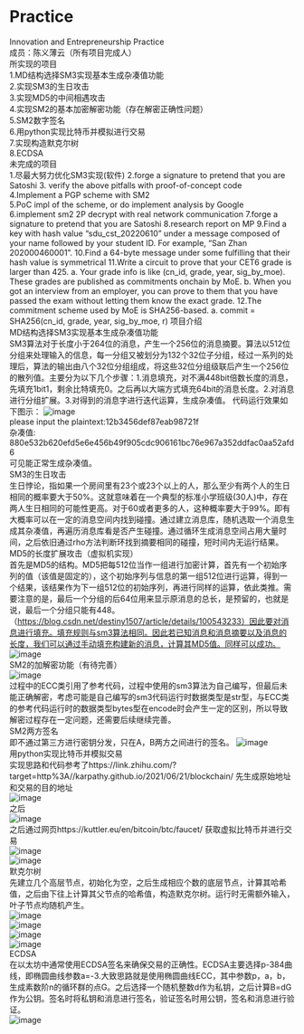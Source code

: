 # Practice
Innovation and Entrepreneurship Practice<br>
成员：陈义薄云（所有项目完成人）<br>
所实现的项目<br>
1.MD结构选择SM3实现基本生成杂凑值功能<br>
2.实现SM3的生日攻击<br>
3.实现MD5的中间相遇攻击<br>
4.实现SM2的基本加密解密功能（存在解密正确性问题）<br>
5.SM2数字签名<br>
6.用python实现比特币并模拟进行交易<br>
7.实现构造默克尔树<br>
8.ECDSA<br>
未完成的项目<br>
1.尽最大努力优化SM3实现(软件)
2.forge a signature to pretend that you are Satoshi
3. verify the above pitfalls with proof-of-concept code
4.Implement a PGP scheme with SM2
5.PoC impl of the scheme, or do implement analysis by Google
6.implement sm2 2P decrypt with real network communication
7.forge a signature to pretend that you are Satoshi
8.research report on MP
9.Find a key with hash value “sdu_cst_20220610” under a message composed of your name followed by your student ID. For example, “San Zhan 202000460001”.
10.Find a 64-byte message under some  fulfilling that their hash value is symmetrical
11.Write a circuit to prove that your CET6 grade is larger than 425. a. Your grade info is like (cn_id, grade, year, sig_by_moe). These grades are published as commitments onchain by MoE. b. When you got an interview from an employer, you can prove to them that you have passed the exam without letting them know the exact grade.
12.The commitment scheme used by MoE is SHA256-based. a. commit = SHA256(cn_id, grade, year, sig_by_moe, r)
项目介绍<br>
MD结构选择SM3实现基本生成杂凑值功能<br>
SM3算法对于长度小于264位的消息，产生一个256位的消息摘要。算法以512位分组来处理输入的信息，每一分组又被划分为132个32位子分组，经过一系列的处理后，算法的输出由八个32位分组组成，将这些32位分组级联后产生一个256位的散列值。主要分为以下几个步骤：1.消息填充，对不满448bit倍数长度的消息，先填充1bit1，剩余比特填充0。之后再以大端方式填充64bit的消息长度。2.对消息进行分组扩展。3.对得到的消息字进行迭代运算，生成杂凑值。
代码运行效果如下图示：
![image](https://github.com/nadphwr/Practice/blob/main/sm3.png)<br>
please input the plaintext:12b3456def87eab98721f<br>
杂凑值: 880e532b620efd5e6e456b49f905cdc906161bc76e967a352ddfac0aa52afd6<br>
可见能正常生成杂凑值。<br>
SM3的生日攻击<br>
生日悖论，指如果一个房间里有23个或23个以上的人，那么至少有两个人的生日相同的概率要大于50%。这就意味着在一个典型的标准小学班级(30人)中，存在两人生日相同的可能性更高。对于60或者更多的人，这种概率要大于99%。即有大概率可以在一定的消息空间内找到碰撞。通过建立消息库，随机选取一个消息生成其杂凑值，再遍历消息库看是否产生碰撞。通过循环生成消息空间占用大量时间，之后依旧通过rho方法判断环找到摘要相同的碰撞，短时间内无运行结果。<br>
MD5的长度扩展攻击（虚拟机实现）<br>
首先是MD5的结构。MD5把每512位当作一组进行加密计算，首先有一个初始序列的值（该值是固定的），这个初始序列与信息的第一组512位进行运算，得到一个结果，该结果作为下一组512位的初始序列，再进行同样的运算，依此类推。需要注意的是，最后一个分组的后64位用来显示原消息的总长，是预留的，也就是说，最后一个分组只能有448。（https://blog.csdn.net/destiny1507/article/details/100543233）因此要对消息进行填充。填充规则与sm3算法相同。因此若已知消息和消息摘要以及消息的长度，我们可以通过手动填充构建新的消息，计算其MD5值。同样可以成功。
![image](https://github.com/nadphwr/Practice/blob/main/md5.png)<br>
SM2的加解密功能（有待完善）<br>
![image](https://github.com/nadphwr/Practice/blob/main/sm2.png)<br>
过程中的ECC类引用了参考代码，过程中使用的sm3算法为自己编写，但最后未能正确解密，考虑可能是自己编写的sm3代码运行时数据类型是str型，与ECC类的参考代码运行时的数据类型bytes型在encode时会产生一定的区别，所以导致解密过程存在一定问题，还需要后续继续完善。<br>
SM2两方签名<br>
即不通过第三方进行密钥分发，只在A，B两方之间进行的签名。
![image](https://github.com/nadphwr/Practice/blob/main/sign.png)<br>
用python实现比特币并模拟交易<br>
实现思路和代码参考了https://link.zhihu.com/?target=http%3A//karpathy.github.io/2021/06/21/blockchain/
先生成原始地址和交易的目的地址<br>
![image](https://github.com/nadphwr/Practice/blob/main/bitcoin1.png)<br>
之后<br>
![image](https://github.com/nadphwr/Practice/blob/main/bitcoin2.png)<br>
之后通过网页https://kuttler.eu/en/bitcoin/btc/faucet/
获取虚拟比特币并进行交易<br>
![image](https://github.com/nadphwr/Practice/blob/main/模拟交易1.png)<br>
![image](https://github.com/nadphwr/Practice/blob/main/模拟交易2.png)<br>
默克尔树<br>
先建立几个高层节点，初始化为空，之后生成相应个数的底层节点，计算其哈希值，之后由下往上计算其父节点的哈希值，构造默克尔树。运行时无需额外输入，叶子节点均随机产生。<br>
![image](https://github.com/nadphwr/Practice/blob/main/merkeltree1.png)<br>
![image](https://github.com/nadphwr/Practice/blob/main/merkeltree2.png)<br>
![image](https://github.com/nadphwr/Practice/blob/main/merkeltree3.png)<br>
![image](https://github.com/nadphwr/Practice/blob/main/merkeltree4.png)<br>
ECDSA<br>
在以太坊中通常使用ECDSA签名来确保交易的正确性。ECDSA主要选择p-384曲线，即椭圆曲线参数a=-3.大致思路就是使用椭圆曲线ECC，其中参数p，a，b，生成素数阶n的循环群的点G。之后选择一个随机整数d作为私钥，之后计算B=dG作为公钥。签名时将私钥和消息进行签名，验证签名时用公钥，签名和消息进行验证。<br>
![image](https://github.com/nadphwr/Practice/blob/main/ecdsa.png)<br>

